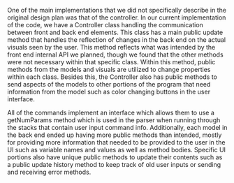 One of the main implementations that we did not specifically describe in the original design plan was that of the controller.
In our current implementation of the code, we have a Controller class handling the communication between front and back end 
elements. This class has a main public update method that handles the reflection of changes in the back end on the 
actual visuals seen by the user. This method reflects what was intended by the front end internal API we planned, though 
we found that the other methods were not necessary within that specific class. Within this method, public methods from the models and visuals are utilized to change properties
within each class. Besides this, the Controller also has public methods to send aspects of the models to other portions of the 
program that need information from the model such as color changing buttons in the user interface. 

All of the commands implement an interface which allows them to use a getNumParams method which is used in the parser when
running through the stacks that contain user input command info. Additionally, each model in the back end ended up having more
public methods than intended, mostly for providing more information that needed to be provided to the user in the UI such as 
variable names and values as well as method bodies. Specific UI portions also have unique public methods to update their contents
such as a public update history method to keep track of old user inputs or sending and receiving error methods.

